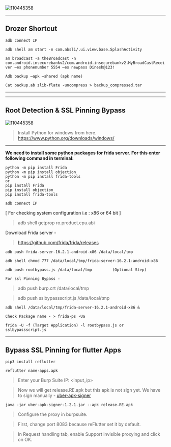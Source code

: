![110445358](https://github.com/RClueX/Mobile-App-Security-Testing/assets/110445358/42d0bb5f-00e8-4c96-86c3-6def922972c2)

---

**Drozer Shortcut**
---

`
adb connect IP
`

`
adb shell am start -n com.absli/.ui.view.base.SplashActivity
`

`
am broadcast -a theBroadcast -n com.android.insecurebankv2/com.android.insecurebankv2.MyBroadCastReceiver –es phonenumber 5554 –es newpass Dinesh@123!
`

`
 Adb backup –apk –shared (apk name)
 `

 `
Cat backup.ab zlib-flate -uncompress > backup_compressed.tar
`


---
---



**Root Detection & SSL Pinning Bypass**
---


![110445358](https://github.com/RClueX/Mobile-App-Security-Testing/assets/110445358/6972b11f-6291-4fb7-84c5-f53a893c540e)





> Install Python for windows from here.
> https://www.python.org/downloads/windows/

---


**We need to install some python packages for frida server. For this enter following command in terminal:**


```
python -m pip install Frida
python -m pip install objection
python -m pip install frida-tools
or
pip install Frida
pip install objection
pip install frida-tools
```


```
adb connect IP
```


[ For checking system configuration i.e : x86 or 64 bit ]

>adb shell getprop ro.product.cpu.abi

Download Frida server -

> https://github.com/frida/frida/releases   

```
adb push frida-server-16.2.1-android-x86 /data/local/tmp
```

```
adb shell chmod 777 /data/local/tmp/frida-server-16.2.1-android-x86
```

```
adb push rootbypass.js /data/local/tmp         (Optional Step)
```
`For ssl Pinning Bypass -`
> adb push burp.crt /data/local/tmp

> adb push sslbypassscript.js /data/local/tmp 
```
adb shell /data/local/tmp/frida-server-16.2.1-android-x86 &
```

```
Check Package name - > frida-ps -Ua
```

```
frida -U -f (Target Application) -l rootbypass.js or sslbypassscript.js
```


-------------------------------------------------------

**Bypass SSL Pinning for flutter Apps**
---

```
pip3 install reflutter
```

```
reflutter name-apps.apk
```
> Enter your Burp Suite IP: <input_ip>

> Now we will get release.RE.apk but this apk is not sign yet. We have to sign manually -
[uber-apk-signer](https://github.com/RClueX/Mobile-App-Security-Testing/files/14861848/uber-apk-signer-1.3.0.1.2.zip)

```
java -jar uber-apk-signer-1.2.1.jar --apk release.RE.apk
```

> Configure the proxy in burpsuite.

> First, change port 8083 because reFlutter set it by default.

> In Request handling tab, enable Support invisible proxying and click on OK. 

